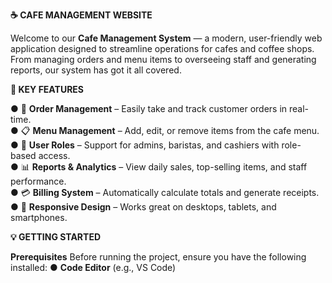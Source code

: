 **☕ CAFE MANAGEMENT WEBSITE**

Welcome to our **Cafe Management System** — a modern, user-friendly web application designed to streamline operations for cafes and coffee shops. From managing orders and menu items to overseeing staff and generating reports, our system has got it all covered.

**🚀 KEY FEATURES**

● 🧾 **Order Management** – Easily take and track customer orders in real-time.  
● 📋 **Menu Management** – Add, edit, or remove items from the cafe menu.  
● 👥 **User Roles** – Support for admins, baristas, and cashiers with role-based access.  
● 📊 **Reports & Analytics** – View daily sales, top-selling items, and staff performance.  
● 💳 **Billing System** – Automatically calculate totals and generate receipts.  
● 📱  **Responsive Design** – Works great on desktops, tablets, and smartphones.

**💡 GETTING STARTED**

**Prerequisites**
Before running the project, ensure you have the following installed:
● **Code Editor** (e.g., VS Code)
